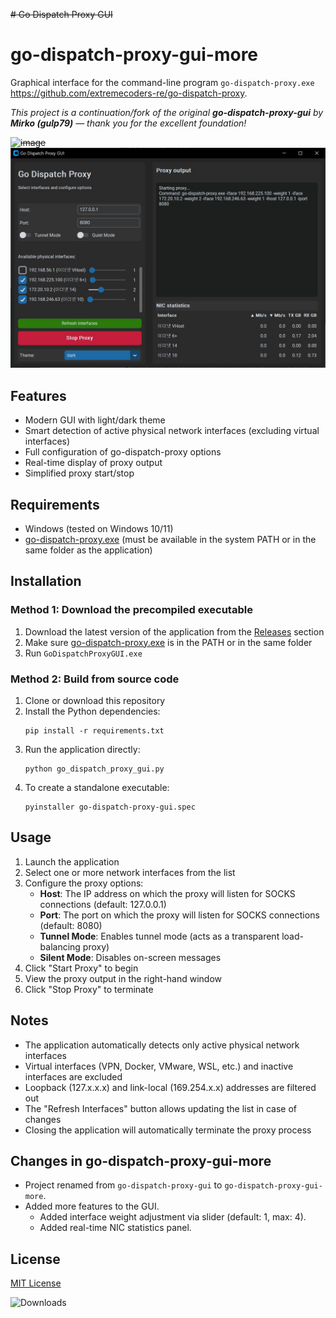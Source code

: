 ~~# Go Dispatch Proxy GUI~~
# go-dispatch-proxy-gui-more

Graphical interface for the command-line program `go-dispatch-proxy.exe` https://github.com/extremecoders-re/go-dispatch-proxy.

*This project is a continuation/fork of the original **go-dispatch-proxy-gui** by **Mirko (gulp79)** — thank you for the excellent foundation!*

~~![image](https://github.com/user-attachments/assets/d80cab43-8cef-496d-afb4-3e4ef4f3d0dc)~~
![screenshot](screenshot.jpg)


## Features

- Modern GUI with light/dark theme
- Smart detection of active physical network interfaces (excluding virtual interfaces)
- Full configuration of go-dispatch-proxy options
- Real-time display of proxy output
- Simplified proxy start/stop

## Requirements

- Windows (tested on Windows 10/11)
- [go-dispatch-proxy.exe](https://github.com/extremecoders-re/go-dispatch-proxy) (must be available in the system PATH or in the same folder as the application)

## Installation

### Method 1: Download the precompiled executable

1. Download the latest version of the application from the [Releases](https://github.com/gulp79/go-dispatch-proxy-gui/releases) section
2. Make sure [go-dispatch-proxy.exe](https://github.com/extremecoders-re/go-dispatch-proxy) is in the PATH or in the same folder
3. Run `GoDispatchProxyGUI.exe`

### Method 2: Build from source code

1. Clone or download this repository
2. Install the Python dependencies:
   ```
   pip install -r requirements.txt
   ```
3. Run the application directly:
   ```
   python go_dispatch_proxy_gui.py
   ```
4. To create a standalone executable:
   ```
   pyinstaller go-dispatch-proxy-gui.spec
   ```

## Usage

1. Launch the application
2. Select one or more network interfaces from the list
3. Configure the proxy options:
   - **Host**: The IP address on which the proxy will listen for SOCKS connections (default: 127.0.0.1)
   - **Port**: The port on which the proxy will listen for SOCKS connections (default: 8080)
   - **Tunnel Mode**: Enables tunnel mode (acts as a transparent load-balancing proxy)
   - **Silent Mode**: Disables on-screen messages
4. Click "Start Proxy" to begin
5. View the proxy output in the right-hand window
6. Click "Stop Proxy" to terminate

## Notes

- The application automatically detects only active physical network interfaces
- Virtual interfaces (VPN, Docker, VMware, WSL, etc.) and inactive interfaces are excluded
- Loopback (127.x.x.x) and link-local (169.254.x.x) addresses are filtered out
- The "Refresh Interfaces" button allows updating the list in case of changes
- Closing the application will automatically terminate the proxy process

## Changes in go-dispatch-proxy-gui-more

- Project renamed from `go-dispatch-proxy-gui` to `go-dispatch-proxy-gui-more`.
- Added more features to the GUI.
   - Added interface weight adjustment via slider (default: 1, max: 4).
   - Added real-time NIC statistics panel.

## License

[MIT License](LICENSE)

![Downloads](https://img.shields.io/github/downloads/gulp79/go-dispatch-proxy-gui/total?style=for-the-badge&labelColor=21262d&color=238636)
